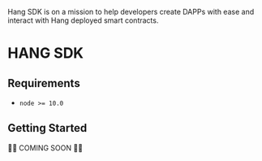 Hang SDK is on a mission to help developers create DAPPs with ease and interact with Hang deployed smart contracts.

HANG SDK
===========================

## Requirements

- `node >= 10.0`

## Getting Started

🚧🚧 COMING SOON 🚧🚧
